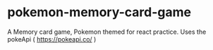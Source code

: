# pokemon-memory-card-game

A Memory card game, Pokemon themed for react practice.
Uses the pokeApi ( https://pokeapi.co/ )
